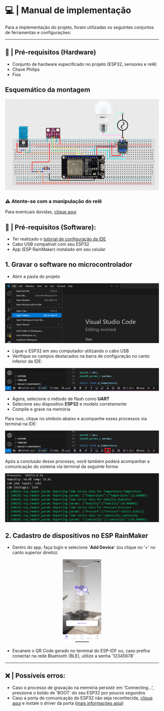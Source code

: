 # 💻 | Manual de implementação

Para a implementação do projeto, foram utilizadas os seguintes conjuntos de ferramentas e configurações:

---

## 🔐 | Pré-requisitos (Hardware)

- Conjunto de hardware especificado no projeto (ESP32, sensores e relê)
- Chave Philips
- Fios

## Esquemático da montagem 

<p align = center>
  <img src = "img/prototipo__simulado.png">
</p>

### ⚠️ Atente-se com a manipulação do relê

Para eventuais dúvidas, [clique aqui](G3MB-202P.md)

## 🔏 | Pré-requisitos (Software):
  
- Ter realizado o [tutorial de configuração da IDE](IDECONFIG.md)
- Cabo USB compatível com seu ESP32
- App (ESP RainMaker) instalado em seu celular

## 1. Gravar o software no microcontrolador

- Abrir a pasta do projeto 

 <p align = center>
  <img src = "img/open_folder.png">
  </p>

- Ligue o ESP32 em seu computador utilizando o cabo USB
- Verifique os campos destacados na barra de configuração no canto inferior da IDE:

<p align = center>
  <img src = "img/barra_de_config.png">
</p>

- Agora, selecione o método de flash como **UART**
- Selecione seu dispositivo **ESP32** e modelo corretamente
- Compile e grave na memória
 
Para isso, clique no símbolo abaixo e acompanhe esses processos via terminal na IDE:
    
<p align = center>
  <img src = "img/compile_flash_monitor.png">
</p>

Após a conclusão desse processo, você também poderá acompanhar a comunicação do sistema via terminal da seguinte forma:

<p align = center>
  <img src = "img/ouputsensors.png">
</p>

## 2. Cadastro de dispositivos no ESP RainMaker

- Dentro do app, faça login e selecione '**Add Device**' (ou clique no '+' no canto superior direito):

<p align = center>
  <img src = "img/add_device.png" width="25%" height="25%">
</p>

- Escaneie o QR Code gerado no terminal do ESP-IDF ou, caso prefira conectar na rede Bluetooth (BLE), utilize a senha '12345678'
---

## ❌ | Possíveis erros:

- Caso o processo de gravação na memória persistir em 'Connecting...', pressione o botão de 'BOOT' do seu ESP32 por poucos segundos
- Caso a porta de comunicação do ESP32 não seja reconhecida, [clique aqui](https://www.silabs.com/developers/usb-to-uart-bridge-vcp-drivers?tab=downloads) e instale o driver da porta ([mais informações aqui](https://www.reddit.com/r/esp32/comments/11pmedy/issue_uploading_to_esp32))





